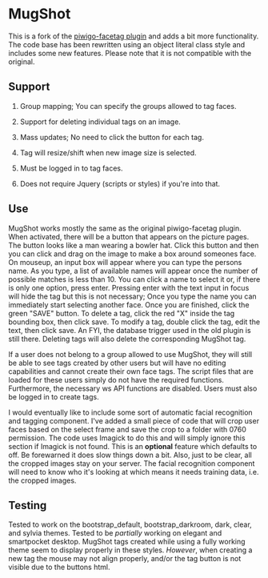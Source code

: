 # MugShot

This is a fork of the [piwigo-facetag plugin](https://github.com/pommes-frites/piwigo-facetag) and adds a bit more functionality. The code base has been rewritten using an object literal class style and includes some new features. Please note that it is not compatible with the original.

## Support
1) Group mapping; You can specify the groups allowed to tag faces.

2) Support for deleting individual tags on an image.

3) Mass updates; No need to click the button for each tag.

4) Tag will resize/shift when new image size is selected.

5) Must be logged in to tag faces.

6) Does not require Jquery (scripts or styles) if you're into that.

## Use
MugShot works mostly the same as the original piwigo-facetag plugin. When activated, there will be a button that appears on the picture pages. The button looks like a man wearing a bowler hat. Click this button and then you can click and drag on the image to make a box around someones face. On mouseup, an input box will appear where you can type the persons name. As you type, a list of available names will appear once the number of possible matches is less than 10. You can click a name to select it or, if there is only one option, press enter. Pressing enter with the text input in focus will hide the tag but this is not necessary; Once you type the name you can immediately start selecting another face. Once you are finished, click the green "SAVE" button. To delete a tag, click the red "X" inside the tag bounding box, then click save. To modify a tag, double click the tag, edit the text, then click save. An FYI, the database trigger used in the old plugin is still there. Deleting tags will also delete the corresponding MugShot tag.

If a user does not belong to a group allowed to use MugShot, they will still be able to see tags created by other users but will have no editing capabilities and cannot create their own face tags. The script files that are loaded for these users simply do not have the required functions. Furthermore, the necessary ws API functions are disabled. Users must also be logged in to create tags.

I would eventually like to include some sort of automatic facial recognition and tagging component. I've added a small piece of code that will crop user faces based on the select frame and save the crop to a folder with 0760 permission. The code uses Imagick to do this and will simply ignore this section if Imagick is not found. This is an **optional** feature which defaults to off. Be forewarned it does slow things down a bit. Also, just to be clear, all the cropped images stay on your server. The facial recognition component will need to know who it's looking at which means it needs training data, i.e. the cropped images.

## Testing
Tested to work on the bootstrap_default, bootstrap_darkroom, dark, clear, and sylvia themes. Tested to be *partially* working on elegant and smartpocket desktop. MugShot tags created while using a fully working theme seem to display properly in these styles. *However*, when creating a new tag the mouse may not align properly, and/or the tag button is not visible due to the buttons html.
